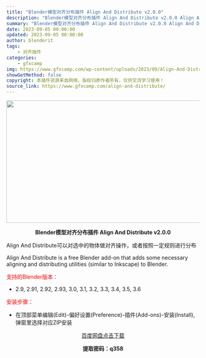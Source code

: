 ```yaml
---
title: "Blender模型对齐分布插件 Align And Distribute v2.0.0"
description: "Blender模型对齐分布插件 Align And Distribute v2.0.0 Align And Distribute可以对选中的物体做对齐操作，或者按照一定规则进行分布 Align And..."
summary: "Blender模型对齐分布插件 Align And Distribute v2.0.0 Align And Distribute可以对选中的物体做对齐操作，或者按照一定规则进行分布 Align And..."
date: 2023-09-05 00:00:00
updated: 2023-09-05 00:00:00
author: blenderit
tags: 
    - 对齐插件
categories:
    - gfxcamp
img: https://www.gfxcamp.com/wp-content/uploads/2023/09/Align-And-Distribute.jpg
showGetMethod: false
copyright: 本插件资源来自网络，版权归原作者所有，仅供交流学习使用！
source_link: https://www.gfxcamp.com/align-and-distribute/
---
```

<div><p><img decoding="async" class="aligncenter size-full wp-image-114806" src="https://www.gfxcamp.com/wp-content/uploads/2023/09/Align-And-Distribute.jpg" data-src="https://www.gfxcamp.com/wp-content/uploads/2023/09/Align-And-Distribute.jpg" alt="" width="640" height="319" data-srcset="https://www.gfxcamp.com/wp-content/uploads/2023/09/Align-And-Distribute.jpg 640w, https://www.gfxcamp.com/wp-content/uploads/2023/09/Align-And-Distribute-150x75.jpg 150w" data-sizes="(max-width: 640px) 100vw, 640px"></p><p style="text-align: center;"><strong>Blender模型对齐分布插件 Align And Distribute v2.0.0</strong></p><p>Align And Distribute可以对选中的物体做对齐操作，或者按照一定规则进行分布</p><p>Align And Distribute is a free Blender add-on that adds some necessary aligning and distributing utilities (similar to Inkscape) to Blender.</p><p style="text-align: left;"><span style="color: #ff0000;">支持的Blender版本：</span></p><ul>
<li style="text-align: left;">2.9, 2.91, 2.92, 2.93, 3.0, 3.1, 3.2, 3.3, 3.4, 3.5, 3.6</li>
</ul><p style="text-align: left;"><span style="color: #ff0000;">安装步骤：</span></p><ul>
<li>在顶部菜单编辑(Edit)-偏好设置(Preference)-插件(Add-ons)-安装(Install),弹窗里选择对应ZIP安装</li>
</ul><p style="text-align: center;"><a class="maxbutton-3 maxbutton maxbutton-baidu" target="_blank" rel="noopener" href="https://pan.baidu.com/s/1MBPl0cPuAJJLadLb0wLqGA?pwd=q358"><span class="mb-text">百度网盘点击下载</span></a></p><p style="text-align: center;"><strong>提取密码：q358</strong></p></div>